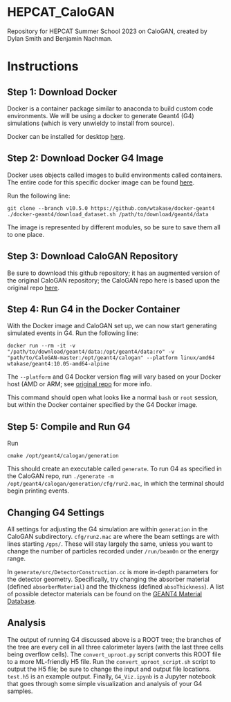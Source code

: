 # HEPCAT_CaloGAN
Repository for HEPCAT Summer School 2023 on CaloGAN, created by Dylan Smith and Benjamin Nachman. 

# Instructions
## Step 1: Download Docker

Docker is a container package similar to anaconda to build custom code environments. We will be using a docker to generate Geant4 (G4) simulations (which is very unwieldy to install from source).

Docker can be installed for desktop [here](https://www.docker.com/products/docker-desktop/). 

## Step 2: Download Docker G4 Image

Docker uses objects called images to build environments called containers. The entire code for this specific docker image can be found [here](https://github.com/wtakase/docker-geant4).

Run the following line:
```
git clone --branch v10.5.0 https://github.com/wtakase/docker-geant4
./docker-geant4/download_dataset.sh /path/to/download/geant4/data
```
The image is represented by different modules, so be sure to save them all to one place. 

## Step 3: Download CaloGAN Repository

Be sure to download this github repository; it has an augmented version of the original CaloGAN repository; the CaloGAN repo here is based upon the original repo [here](https://github.com/hep-lbdl/CaloGAN/tree/master). 

## Step 4: Run G4 in the Docker Container

With the Docker image and CaloGAN set up, we can now start generating simulated events in G4. Run the following line:
```
docker run --rm -it -v "/path/to/download/geant4/data:/opt/geant4/data:ro" -v "path/to/CaloGAN-master:/opt/geant4/calogan" --platform linux/amd64 wtakase/geant4:10.05-amd64-alpine
```
The ```--platform``` and G4 Docker version flag will vary based on your Docker host (AMD or ARM; see [original repo](https://github.com/wtakase/docker-geant4) for more info.

This command should open what looks like a normal `bash` or `root` session, but within the Docker container specified by the G4 Docker image. 

## Step 5: Compile and Run G4

Run
```
cmake /opt/geant4/calogan/generation
```
This should create an executable called `generate`. To run G4 as specified in the CaloGAN repo, run `./generate -m /opt/geant4/calogan/generation/cfg/run2.mac`, in which the terminal should begin printing events.

## Changing G4 Settings

All settings for adjusting the G4 simulation are within `generation` in the CaloGAN subdirectory. `cfg/run2.mac` are where the beam settings are with lines starting `/gps/`. These will stay largely the same, unless you want to change the number of particles recorded under `/run/beamOn` or the energy range.

In `generate/src/DetectorConstruction.cc` is more in-depth parameters for the detector geometry. Specifically, try changing the absorber material (defined `absorberMaterial`) and the thickness (defined `absoThickness`). A list of possible detector materials can be found on the [GEANT4 Material Database](https://geant4-userdoc.web.cern.ch/UsersGuides/ForApplicationDeveloper/html/Appendix/materialNames.html).

## Analysis

The output of running G4 discussed above is a ROOT tree; the branches of the tree are every cell in all three calorimeter layers (with the last three cells being overflow cells). The `convert_uproot.py` script converts this ROOT file to a more ML-friendly H5 file. Run the `convert_uproot_script.sh` script to output the H5 file; be sure to change the input and output file locations. `test.h5` is an example output. Finally, `G4_Viz.ipynb` is a Jupyter notebook that goes through some simple visualization and analysis of your G4 samples.
